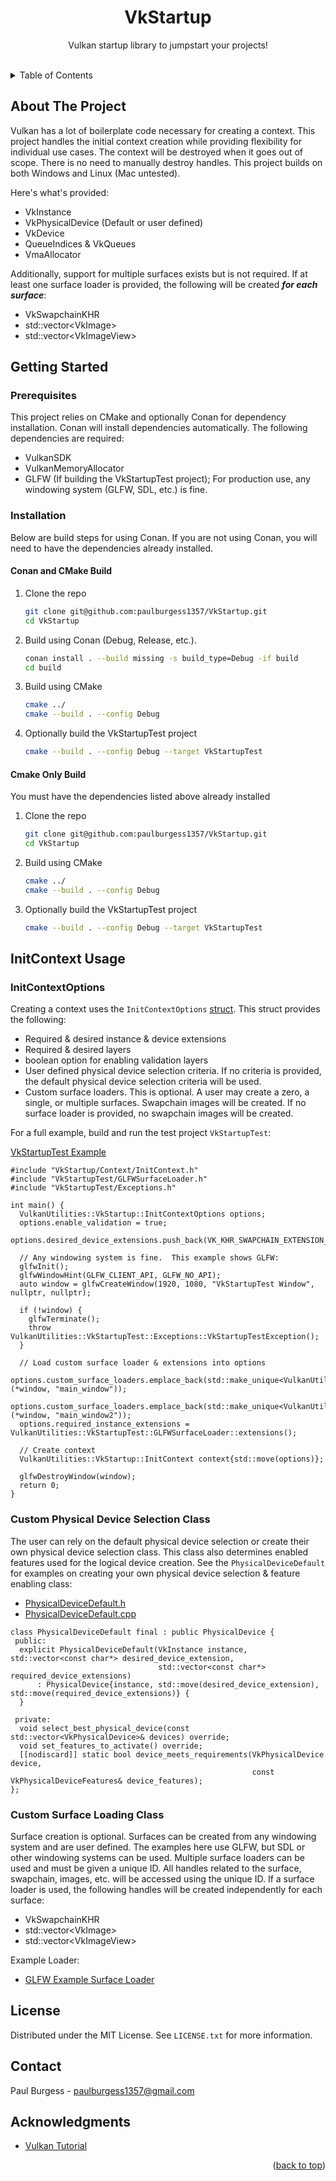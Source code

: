 <!-- Improved compatibility of back to top link: See: https://github.com/othneildrew/Best-README-Template/pull/73 -->
<a name="readme-top"></a>
<!--
*** Thanks for checking out the Best-README-Template. If you have a suggestion
*** that would make this better, please fork the repo and create a pull request
*** or simply open an issue with the tag "enhancement".
*** Don't forget to give the project a star!
*** Thanks again! Now go create something AMAZING! :D
-->

<!-- PROJECT SHIELDS -->
<!--
*** I'm using markdown "reference style" links for readability.
*** Reference links are enclosed in brackets [ ] instead of parentheses ( ).
*** See the bottom of this document for the declaration of the reference variables
*** for contributors-url, forks-url, etc. This is an optional, concise syntax you may use.
*** https://www.markdownguide.org/basic-syntax/#reference-style-links
-->

<!-- PROJECT LOGO -->
<div align="center">
<!--
  <a href="https://github.com/othneildrew/Best-README-Template">
    <img src="images/logo.png" alt="Logo" width="80" height="80">
  </a>
-->
  <h1 align="center">VkStartup</h1>

  <p align="center">
    Vulkan startup library to jumpstart your projects!
    <br />
    <br />
  </p>
</div>

<!-- TABLE OF CONTENTS -->
<details>
  <summary>Table of Contents</summary>
  <ol>
    <li>
      <a href="#about-the-project">About The Project</a>
    </li>
    <li>
      <a href="#getting-started">Getting Started</a>
      <ul>
        <li><a href="#prerequisites">Prerequisites</a></li>
        <li><a href="#installation">Installation</a></li>
      </ul>
    </li>
    <li><a href="#custom-physical-device-and-surface-loader-usage">Custom Physical Device & Surface Loader Usage</a></li>
    <li><a href="#initcontext-usage">InitContext Usage</a></li>
    <li><a href="#license">License</a></li>
    <li><a href="#contact">Contact</a></li>
    <li><a href="#acknowledgments">Acknowledgments</a></li>
  </ol>
</details>

<!-- ABOUT THE PROJECT -->
## About The Project

Vulkan has a lot of boilerplate code necessary for creating a context.  This project handles the initial context creation while providing flexibility for individual use cases.  The context will be destroyed when it goes out of scope.  There is no need to manually destroy handles.  This project builds on both Windows and Linux (Mac untested).

Here's what's provided:
* VkInstance 
* VkPhysicalDevice (Default or user defined)
* VkDevice 
* QueueIndices & VkQueues
* VmaAllocator

Additionally, support for multiple surfaces exists but is not required.  If at least one surface loader is provided, the following will be created ***for each surface***:
* VkSwapchainKHR
* std::vector\<VkImage>
* std::vector\<VkImageView>

<!-- GETTING STARTED -->
## Getting Started

### Prerequisites

This project relies on CMake and optionally Conan for dependency installation.  Conan will install dependencies automatically.  The following dependencies are required: 
* VulkanSDK
* VulkanMemoryAllocator
* GLFW (If building the VkStartupTest project); For production use, any windowing system (GLFW, SDL, etc.) is fine.

### Installation
Below are build steps for using Conan.  If you are not using Conan, you will need to have the dependencies already installed.

#### Conan and CMake Build
1. Clone the repo
   ```sh
   git clone git@github.com:paulburgess1357/VkStartup.git
   cd VkStartup
   ```
2. Build using Conan (Debug, Release, etc.).
   ```sh
   conan install . --build missing -s build_type=Debug -if build
   cd build
   ```
3. Build using CMake
   ```sh
   cmake ../
   cmake --build . --config Debug
   ```
4. Optionally build the VkStartupTest project
   ```sh
   cmake --build . --config Debug --target VkStartupTest
   ```
#### Cmake Only Build
You must have the dependencies listed above already installed
1. Clone the repo
   ```sh
   git clone git@github.com:paulburgess1357/VkStartup.git
   cd VkStartup
   ```
2. Build using CMake
   ```sh
   cmake ../
   cmake --build . --config Debug
   ```
3. Optionally build the VkStartupTest project
   ```sh
   cmake --build . --config Debug --target VkStartupTest
   ```


## InitContext Usage

### InitContextOptions
Creating a context uses the `InitContextOptions` [struct](https://github.com/paulburgess1357/VkStartup/blob/master/VkStartup/VkStartup/Context/InitContext.h).  This struct provides the following:
 * Required & desired instance & device extensions
 * Required & desired layers
 * boolean option for enabling validation layers
 * User defined physical device selection criteria.  If no criteria is provided, the default physical device selection criteria will be used.
 * Custom surface loaders.  This is optional.  A user may create a zero, a single, or multiple surfaces.  Swapchain images will be created.  If no surface loader is provided, no swapchain images will be created.


For a full example, build and run the test project `VkStartupTest`:

[VkStartupTest Example](https://github.com/paulburgess1357/VkStartup/blob/master/VkStartupTest/VkStartupTest/VkStartupTest/main.cpp)

```
#include "VkStartup/Context/InitContext.h"
#include "VkStartupTest/GLFWSurfaceLoader.h"
#include "VkStartupTest/Exceptions.h"

int main() {
  VulkanUtilities::VkStartup::InitContextOptions options;
  options.enable_validation = true;
  options.desired_device_extensions.push_back(VK_KHR_SWAPCHAIN_EXTENSION_NAME);

  // Any windowing system is fine.  This example shows GLFW:
  glfwInit();
  glfwWindowHint(GLFW_CLIENT_API, GLFW_NO_API);
  auto window = glfwCreateWindow(1920, 1080, "VkStartupTest Window", nullptr, nullptr);

  if (!window) {
    glfwTerminate();
    throw VulkanUtilities::VkStartupTest::Exceptions::VkStartupTestException();
  }

  // Load custom surface loader & extensions into options
  options.custom_surface_loaders.emplace_back(std::make_unique<VulkanUtilities::VkStartupTest::GLFWSurfaceLoader>(*window, "main_window"));
  options.custom_surface_loaders.emplace_back(std::make_unique<VulkanUtilities::VkStartupTest::GLFWSurfaceLoader>(*window, "main_window2"));
  options.required_instance_extensions = VulkanUtilities::VkStartupTest::GLFWSurfaceLoader::extensions();

  // Create context
  VulkanUtilities::VkStartup::InitContext context{std::move(options)};

  glfwDestroyWindow(window);
  return 0;
}

```

<!-- USAGE EXAMPLES -->
### Custom Physical Device Selection Class
The user can rely on the default physical device selection or create their own physical device selection class.  This class also determines enabled features used for the logical device creation.  See the `PhysicalDeviceDefault` for examples on creating your own physical device selection & feature enabling class:
  * [PhysicalDeviceDefault.h](https://github.com/paulburgess1357/VkStartup/blob/master/VkStartup/VkStartup/Context/PhysicalDevice.h)
  * [PhysicalDeviceDefault.cpp](https://github.com/paulburgess1357/VkStartup/blob/master/VkStartup/VkStartup/Context/PhysicalDevice.cpp)
  
```
class PhysicalDeviceDefault final : public PhysicalDevice {
 public:
  explicit PhysicalDeviceDefault(VkInstance instance, std::vector<const char*> desired_device_extension,
                                 std::vector<const char*> required_device_extensions)
      : PhysicalDevice{instance, std::move(desired_device_extension), std::move(required_device_extensions)} {
  }

 private:
  void select_best_physical_device(const std::vector<VkPhysicalDevice>& devices) override;
  void set_features_to_activate() override;
  [[nodiscard]] static bool device_meets_requirements(VkPhysicalDevice device,
                                                      const VkPhysicalDeviceFeatures& device_features);
};
```

### Custom Surface Loading Class
Surface creation is optional.  Surfaces can be created from any windowing system and are user defined.  The examples here use GLFW, but SDL or other windowing systems can be used.  Multiple surface loaders can be used and must be given a unique ID.  All handles related to the surface, swapchain, images, etc. will be accessed using the unique ID.  If a surface loader is used, the following handles will be created independently for each surface: 
  * VkSwapchainKHR
  * std::vector\<VkImage>
  * std::vector\<VkImageView>

Example Loader:
  * [GLFW Example Surface Loader](https://github.com/paulburgess1357/VkStartup/blob/master/VkStartupTest/VkStartupTest/VkStartupTest/GLFWSurfaceLoader.h)


<!-- LICENSE -->
## License
Distributed under the MIT License. See `LICENSE.txt` for more information.

## Contact
Paul Burgess - paulburgess1357@gmail.com

## Acknowledgments
* [Vulkan Tutorial](https://vulkan-tutorial.com/)
<p align="right">(<a href="#readme-top">back to top</a>)</p>
